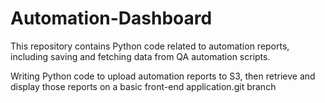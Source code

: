 # Automation-Dashboard
This repository contains Python code related to automation reports, including saving and fetching data from QA automation scripts.

Writing Python code to upload automation reports to S3, then retrieve and display those reports on a basic front-end application.git branch